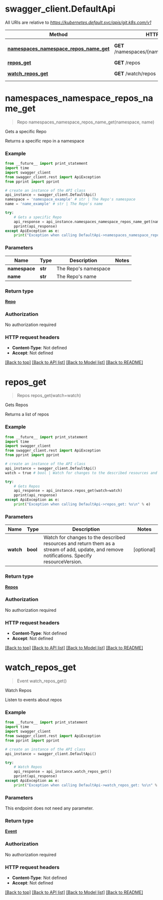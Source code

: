 # swagger_client.DefaultApi

All URIs are relative to *https://kubernetes.default.svc/apis/git.k8s.com/v1*

Method | HTTP request | Description
------------- | ------------- | -------------
[**namespaces_namespace_repos_name_get**](DefaultApi.md#namespaces_namespace_repos_name_get) | **GET** /namespaces/{namespace}/repos/{name} | Gets a specific Repo
[**repos_get**](DefaultApi.md#repos_get) | **GET** /repos | Gets Repos
[**watch_repos_get**](DefaultApi.md#watch_repos_get) | **GET** /watch/repos | Watch Repos


# **namespaces_namespace_repos_name_get**
> Repo namespaces_namespace_repos_name_get(namespace, name)

Gets a specific Repo

Returns a specific repo in a namespace

### Example 
```python
from __future__ import print_statement
import time
import swagger_client
from swagger_client.rest import ApiException
from pprint import pprint

# create an instance of the API class
api_instance = swagger_client.DefaultApi()
namespace = 'namespace_example' # str | The Repo's namespace
name = 'name_example' # str | The Repo's name

try: 
    # Gets a specific Repo
    api_response = api_instance.namespaces_namespace_repos_name_get(namespace, name)
    pprint(api_response)
except ApiException as e:
    print("Exception when calling DefaultApi->namespaces_namespace_repos_name_get: %s\n" % e)
```

### Parameters

Name | Type | Description  | Notes
------------- | ------------- | ------------- | -------------
 **namespace** | **str**| The Repo&#39;s namespace | 
 **name** | **str**| The Repo&#39;s name | 

### Return type

[**Repo**](Repo.md)

### Authorization

No authorization required

### HTTP request headers

 - **Content-Type**: Not defined
 - **Accept**: Not defined

[[Back to top]](#) [[Back to API list]](../README.md#documentation-for-api-endpoints) [[Back to Model list]](../README.md#documentation-for-models) [[Back to README]](../README.md)

# **repos_get**
> Repos repos_get(watch=watch)

Gets Repos

Returns a list of repos

### Example 
```python
from __future__ import print_statement
import time
import swagger_client
from swagger_client.rest import ApiException
from pprint import pprint

# create an instance of the API class
api_instance = swagger_client.DefaultApi()
watch = true # bool | Watch for changes to the described resources and return them as a stream of add, update, and remove notifications. Specify resourceVersion. (optional)

try: 
    # Gets Repos
    api_response = api_instance.repos_get(watch=watch)
    pprint(api_response)
except ApiException as e:
    print("Exception when calling DefaultApi->repos_get: %s\n" % e)
```

### Parameters

Name | Type | Description  | Notes
------------- | ------------- | ------------- | -------------
 **watch** | **bool**| Watch for changes to the described resources and return them as a stream of add, update, and remove notifications. Specify resourceVersion. | [optional] 

### Return type

[**Repos**](Repos.md)

### Authorization

No authorization required

### HTTP request headers

 - **Content-Type**: Not defined
 - **Accept**: Not defined

[[Back to top]](#) [[Back to API list]](../README.md#documentation-for-api-endpoints) [[Back to Model list]](../README.md#documentation-for-models) [[Back to README]](../README.md)

# **watch_repos_get**
> Event watch_repos_get()

Watch Repos

Listen to events about repos

### Example 
```python
from __future__ import print_statement
import time
import swagger_client
from swagger_client.rest import ApiException
from pprint import pprint

# create an instance of the API class
api_instance = swagger_client.DefaultApi()

try: 
    # Watch Repos
    api_response = api_instance.watch_repos_get()
    pprint(api_response)
except ApiException as e:
    print("Exception when calling DefaultApi->watch_repos_get: %s\n" % e)
```

### Parameters
This endpoint does not need any parameter.

### Return type

[**Event**](Event.md)

### Authorization

No authorization required

### HTTP request headers

 - **Content-Type**: Not defined
 - **Accept**: Not defined

[[Back to top]](#) [[Back to API list]](../README.md#documentation-for-api-endpoints) [[Back to Model list]](../README.md#documentation-for-models) [[Back to README]](../README.md)

